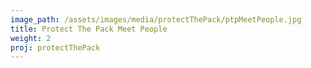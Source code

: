 ```yaml
---
image_path: /assets/images/media/protectThePack/ptpMeetPeople.jpg
title: Protect The Pack Meet People
weight: 2
proj: protectThePack
---
```


